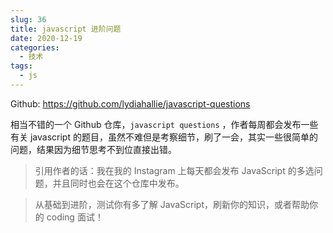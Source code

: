 ```yaml
---
slug: 36
title: javascript 进阶问题
date: 2020-12-19
categories: 
  - 技术
tags: 
  - js
---
```


Github: https://github.com/lydiahallie/javascript-questions

相当不错的一个 Github 仓库，`javascript questions` ，作者每周都会发布一些有关 javascript 的题目，虽然不难但是考察细节，刷了一会，其实一些很简单的问题，结果因为细节思考不到位直接出错。


>引用作者的话：我在我的 Instagram 上每天都会发布 JavaScript 的多选问题，并且同时也会在这个仓库中发布。

>从基础到进阶，测试你有多了解 JavaScript，刷新你的知识，或者帮助你的 coding 面试！ 